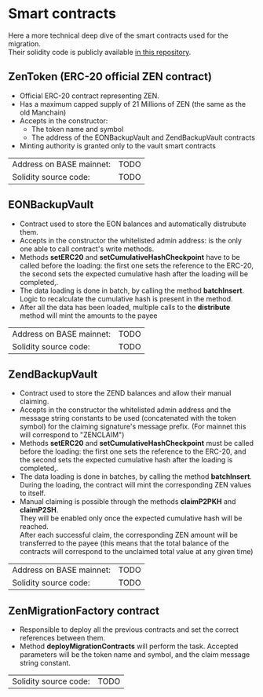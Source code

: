 # Smart contracts

Here a more technical deep dive of the smart contracts used for the migration.<br/>
Their solidity code is publicly available [in this repository](https://github.com/HorizenOfficial/horizen-migration/tree/dev/erc20-migration/contracts).<br/>

## ZenToken (ERC-20 official ZEN contract)

- Official ERC-20 contract representing ZEN.
- Has a maximum capped supply of 21 Millions of ZEN (the same as the old Manchain)
- Accepts in the constructor:
    - The token name and symbol
    - The address of the EONBackupVault and ZendBackupVault contracts
- Minting authority is granted only to the vault smart contracts

|      |  |
| -------- | ------- |
| Address on BASE mainnet: | TODO   |
| Solidity source code: | TODO    |


## EONBackupVault

- Contract used to store the EON balances and automatically distrubute them.
- Accepts in the constructor the whitelisted admin address: is the only one able to call contract's write methods.
- Methods **setERC20** and **setCumulativeHashCheckpoint** have to be called before the loading: the first one sets the reference to the ERC-20, the second
  sets the expected cumulative hash after the loading will be completed,.
- The data loading is done in batch, by calling the method **batchInsert**. Logic to recalculate the cumulative hash is present in the method.
- After all the data has been loaded, multiple calls to the **distribute** method will mint the amounts to the payee


|      |  |
| -------- | ------- |
| Address on BASE mainnet: | TODO   |
| Solidity source code: | TODO    |

## ZendBackupVault

- Contract used to store the ZEND balances and allow their manual claiming.
- Accepts in the constructor the whitelisted admin address and the message string constants to be used (concatenated with the token symbol) for the claiming signature's message prefix. (For mainnet this  will correspond to "ZENCLAIM")
- Methods **setERC20** and **setCumulativeHashCheckpoint** must be called before the loading: the first one sets the reference to the ERC-20, and the second
  sets the expected cumulative hash after the loading is completed,.
- The data loading is done in batches, by calling the method **batchInsert**. During the loading, the contract will mint the corresponding ZEN values to itself.
- Manual claiming is possible through the methods **claimP2PKH** and **claimP2SH**.<br/>
  They will be enabled only once the expected cumulative hash will be reached.<br/>
  After each successful claim, the corresponding ZEN amount will be transferred
  to the payee (this means that the total balance of the contracts will correspond to the unclaimed total value at any given time)

|      |  |
| -------- | ------- |
| Address on BASE mainnet: | TODO   |
| Solidity source code: | TODO    |


## ZenMigrationFactory contract

- Responsible to deploy all the previous contracts and set the correct references between them.
- Method **deployMigrationContracts** will perform the task. Accepted parameters will be the token name and symbol, and the claim message string constant.

|      |  |
| -------- | ------- |
| Solidity source code: | TODO    |


